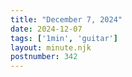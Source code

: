 ```yaml
---
title: "December 7, 2024"
date: 2024-12-07
tags: ['1min', 'guitar']
layout: minute.njk
postnumber: 342
---
```

